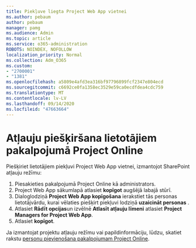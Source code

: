 ```yaml
---
title: Piekļuve liegta Project Web App vietnei
ms.author: pebaum
author: pebaum
manager: pamg
ms.audience: Admin
ms.topic: article
ms.service: o365-administration
ROBOTS: NOINDEX, NOFOLLOW
localization_priority: Normal
ms.collection: Adm_O365
ms.custom:
- "2700001"
- "1381"
ms.openlocfilehash: a5809e4afd3ea316bf97796899fcf2347e804ecd
ms.sourcegitcommit: c6692ce0fa1358ec3529e59ca0ecdfdea4cdc759
ms.translationtype: MT
ms.contentlocale: lv-LV
ms.lasthandoff: 09/14/2020
ms.locfileid: "47663664"
---
```

# <a name="give-users-permissions-in-project-online"></a>Atļauju piešķiršana lietotājiem pakalpojumā Project Online

Piešķiriet lietotājiem piekļuvi Project Web App vietnei, izmantojot SharePoint atļauju režīmu:

1. Piesakieties pakalpojumā Project Online kā administrators.
2. Project Web App sākumlapā atlasiet **kopīgot** augšējā labajā stūrī.
3. Dialoglodziņā **Project Web App kopīgošana** ierakstiet tās personas lietotājvārdu, kurai vēlaties piešķirt piekļuvi lodziņā **uzaicināt personas** .
4. Atlasiet **Rādīt opcijas**un izvēlnē **Atlasīt atļauju līmeni** atlasiet **Project Managers for Project Web App**.
5. Atlasiet **kopīgot**.

Ja izmantojat projektu atļauju režīmu vai papildinformāciju, lūdzu, skatiet rakstu [personu pievienošana pakalpojumam Project Online](https://docs.microsoft.com/projectonline/step-2-add-people-to-project-online).
